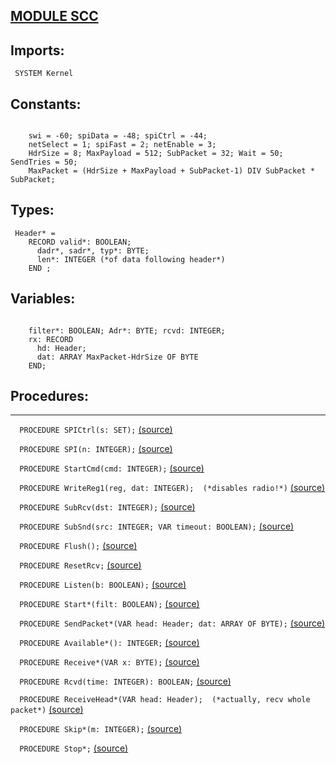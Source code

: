 
## [MODULE SCC](https://github.com/io-core/System/blob/main/SCC.Mod)

  ## Imports:
` SYSTEM Kernel`

## Constants:
```

    swi = -60; spiData = -48; spiCtrl = -44;
    netSelect = 1; spiFast = 2; netEnable = 3;
    HdrSize = 8; MaxPayload = 512; SubPacket = 32; Wait = 50; SendTries = 50;
    MaxPacket = (HdrSize + MaxPayload + SubPacket-1) DIV SubPacket *
SubPacket;

```
## Types:
```
 Header* =
    RECORD valid*: BOOLEAN;
      dadr*, sadr*, typ*: BYTE;
      len*: INTEGER (*of data following header*)
    END ;

```
## Variables:
```

    filter*: BOOLEAN; Adr*: BYTE; rcvd: INTEGER;
    rx: RECORD
      hd: Header;
      dat: ARRAY MaxPacket-HdrSize OF BYTE
    END;

```
## Procedures:
---

`  PROCEDURE SPICtrl(s: SET);` [(source)](https://github.com/io-orig/System/blob/main/SCC.Mod#L28)


`  PROCEDURE SPI(n: INTEGER);` [(source)](https://github.com/io-orig/System/blob/main/SCC.Mod#L33)


`  PROCEDURE StartCmd(cmd: INTEGER);` [(source)](https://github.com/io-orig/System/blob/main/SCC.Mod#L38)


`  PROCEDURE WriteReg1(reg, dat: INTEGER);  (*disables radio!*)` [(source)](https://github.com/io-orig/System/blob/main/SCC.Mod#L42)


`  PROCEDURE SubRcv(dst: INTEGER);` [(source)](https://github.com/io-orig/System/blob/main/SCC.Mod#L46)


`  PROCEDURE SubSnd(src: INTEGER; VAR timeout: BOOLEAN);` [(source)](https://github.com/io-orig/System/blob/main/SCC.Mod#L58)


`  PROCEDURE Flush();` [(source)](https://github.com/io-orig/System/blob/main/SCC.Mod#L87)


`  PROCEDURE ResetRcv;` [(source)](https://github.com/io-orig/System/blob/main/SCC.Mod#L92)


`  PROCEDURE Listen(b: BOOLEAN);` [(source)](https://github.com/io-orig/System/blob/main/SCC.Mod#L96)


`  PROCEDURE Start*(filt: BOOLEAN);` [(source)](https://github.com/io-orig/System/blob/main/SCC.Mod#L103)


`  PROCEDURE SendPacket*(VAR head: Header; dat: ARRAY OF BYTE);` [(source)](https://github.com/io-orig/System/blob/main/SCC.Mod#L113)


`  PROCEDURE Available*(): INTEGER;` [(source)](https://github.com/io-orig/System/blob/main/SCC.Mod#L136)


`  PROCEDURE Receive*(VAR x: BYTE);` [(source)](https://github.com/io-orig/System/blob/main/SCC.Mod#L141)


`  PROCEDURE Rcvd(time: INTEGER): BOOLEAN;` [(source)](https://github.com/io-orig/System/blob/main/SCC.Mod#L146)


`  PROCEDURE ReceiveHead*(VAR head: Header);  (*actually, recv whole packet*)` [(source)](https://github.com/io-orig/System/blob/main/SCC.Mod#L157)


`  PROCEDURE Skip*(m: INTEGER);` [(source)](https://github.com/io-orig/System/blob/main/SCC.Mod#L175)


`  PROCEDURE Stop*;` [(source)](https://github.com/io-orig/System/blob/main/SCC.Mod#L180)

